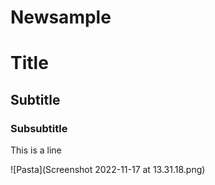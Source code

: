# Newsample

# Title

## Subtitle

### Subsubtitle


This is a line

![Pasta](Screenshot 2022-11-17 at 13.31.18.png)



